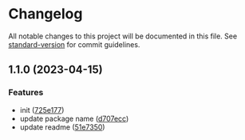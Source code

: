 # Changelog

All notable changes to this project will be documented in this file. See [standard-version](https://github.com/conventional-changelog/standard-version) for commit guidelines.

## 1.1.0 (2023-04-15)


### Features

* init ([725e177](https://github.com/Sway007/chatgpt-cli/commit/725e177575d46541e084b03b88a221633153ed02))
* update package name ([d707ecc](https://github.com/Sway007/chatgpt-cli/commit/d707ecc227640981d2808c966140b1bbda088348))
* update readme ([51e7350](https://github.com/Sway007/chatgpt-cli/commit/51e73507a2afafa1d6900722481119a280064549))
